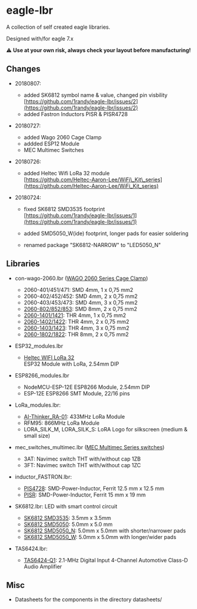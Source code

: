 # eagle-lbr
A collection of self created eagle libraries.

Designed with/for eagle 7.x

:warning: **Use at your own risk, always check your layout before manufacturing!**

## Changes

- 20180807:
  - added SK6812 symbol name & value, changed pin visbility <br>
    [https://github.com/1randy/eagle-lbr/issues/2](https://github.com/1randy/eagle-lbr/issues/2)
  - added Fastron Inductors PISR & PISR4728
    
- 20180727:
  - added Wago 2060 Cage Clamp
  - addded ESP12 Module
  - MEC Multimec Switches

- 20180726:
  - added Heltec Wifi LoRa 32 module<br>
    [https://github.com/Heltec-Aaron-Lee/WiFi\_Kit\_series](https://github.com/Heltec-Aaron-Lee/WiFi_Kit_series)

- 20180724:
  - fixed SK6812 SMD3535 footprint<br>
    [https://github.com/1randy/eagle-lbr/issues/1](https://github.com/1randy/eagle-lbr/issues/1)

  - added SMD5050_W(ide) footprint, longer pads for easier soldering

  - renamed package "SK6812-NARROW" to "LED5050_N"


## Libraries

* con-wago-2060.lbr ([WAGO 2060 Series Cage Clamp][10])
  - 2060-401/451/471: SMD 4mm, 1 x 0,75 mm2
  - 2060-402/452/452: SMD 4mm, 2 x 0,75 mm2
  - 2060-403/453/473: SMD 4mm, 3 x 0,75 mm2
  - [2060-802/852/853][11]: SMD 8mm, 2 x 0,75 mm2
  - [2060-1401/1421][12]: THR 4mm, 1 x 0,75 mm2
  - [2060-1402/1422][12]: THR 4mm, 2 x 0,75 mm2
  - [2060-1403/1423][12]: THR 4mm, 3 x 0,75 mm2
  - [2060-1802/1822][13]: THR 8mm, 2 x 0,75 mm2

* ESP32_modules.lbr
  - [Heltec WIFI LoRa 32][20]<br>
    ESP32 Module with LoRa, 2.54mm DIP
  
* ESP8266_modules.lbr
  - NodeMCU-ESP-12E
    ESP8266 Module, 2.54mm DIP
  - ESP-12E
    ESP8266 SMT Module, 22/16 pins
    
* LoRa_modules.lbr:
  - [AI-Thinker_RA-01][30]: 433MHz LoRa Module
  - RFM95: 866MHz LoRa Module
  - LORA\_SILK\_M, LORA\_SILK\_S: LoRA Logo for silkscreen (medium & small size)
    
* mec\_switches\_multimec.lbr ([MEC Multimec Series switches][35])
  - 3AT: Navimec switch THT with/without cap 1ZB
  - 3FT: Navimec switch THT with/without cap 1ZC
  
* inductor_FASTRON.lbr:
  - [PIS4728][31]: SMD-Power-Inductor, Ferrit 12.5 mm x 12.5 mm
  - [PISR][32]: SMD-Power-Inductor, Ferrit 15 mm x 19 mm
      
* SK6812.lbr:
  LED with smart control circuit
  - [SK6812 SMD3535][2]: 3.5mm x 3.5mm
  - [SK6812 SMD5050][3]: 5.0mm x 5.0 mm
  - [SK6812 SMD5050_N][3]: 5.0mm x 5.0mm with shorter/narrower pads
  - [SK6812 SMD5050_W][3]: 5.0mm x 5.0mm with longer/wider pads

* TAS6424.lbr:
  - [TAS6424-Q1][1]: 2.1-MHz Digital Input 4-Channel Automotive Class-D Audio Amplifier

    
## Misc

* Datasheets for the components in the directory datasheets/

[1]: https://raw.githubusercontent.com/1randy/eagle-lbr/master/datasheets/TAS6424-q1.pdf
[2]: https://raw.githubusercontent.com/1randy/eagle-lbr/master/datasheets/SK6812%20MINI%203535%20LED%20Datasheet.pdf
[3]: https://raw.githubusercontent.com/1randy/eagle-lbr/master/datasheets/SK6812%205050%20LED%20Datasheet.pdf
[10]: https://raw.githubusercontent.com/1randy/eagle-lbr/master/datasheets/WAGO_SMD_Terminal_Blocks.pdf
[11]: https://raw.githubusercontent.com/1randy/eagle-lbr/master/datasheets/WAGO_2060-8_DB.pdf
[12]: https://raw.githubusercontent.com/1randy/eagle-lbr/master/datasheets/WAGO_2060-14_DB.pdf
[13]: https://raw.githubusercontent.com/1randy/eagle-lbr/master/datasheets/WAGO_2060-18_DB.pdf
[20]: https://raw.githubusercontent.com/1randy/eagle-lbr/master/datasheets//Heltec_WIFI-LoRa-32_DiagramPinoutFromTop.jpg
[30]: https://raw.githubusercontent.com/1randy/eagle-lbr/master/datasheets/RA-01_product_specification_v1.1.pdf
[31]: https://raw.githubusercontent.com/1randy/eagle-lbr/master/datasheets/FASTRON-SMD_Induktivitaeten-PIS4728.pdf
[32]: https://raw.githubusercontent.com/1randy/eagle-lbr/master/datasheets/FASTRON-SMD_Induktivitaeten-PISR.pdf
[35]: https://raw.githubusercontent.com/1randy/eagle-lbr/master/datasheets/mec_switches_1206_katalog_v6_d.pdf
